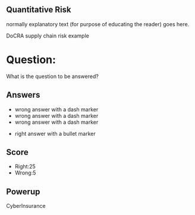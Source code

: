 ## Quantitative Risk
normally explanatory text
(for purpose of educating the reader)
goes here.

DoCRA supply chain risk example

# Question:
What is the question to be answered?

## Answers
- wrong answer with a dash marker
- wrong answer with a dash marker
- wrong answer with a dash marker
* right answer with a bullet marker

## Score
- Right:25
- Wrong:5

## Powerup
CyberInsurance
